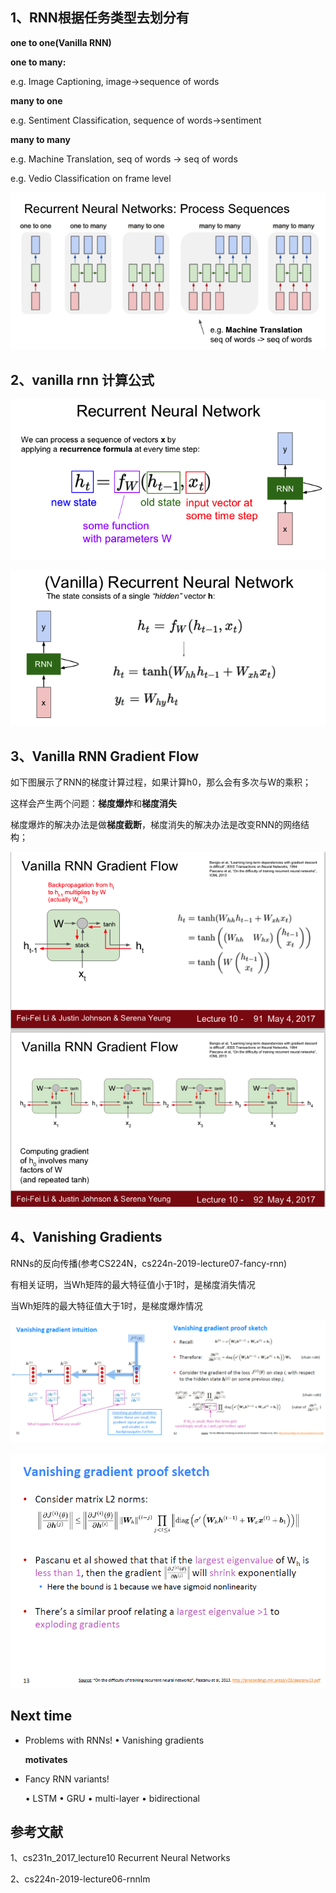 ## 1、RNN根据任务类型去划分有

**one to one(Vanilla RNN)**

**one to many:** 

e.g. Image Captioning, image->sequence of words

**many to one**

e.g. Sentiment Classification, sequence of words->sentiment

**many to many**

e.g. Machine Translation, seq of words -> seq of words

e.g. Vedio Classification on frame level

![image-20190322181628641](./images/image-20190322181628641.png)



## 2、vanilla rnn 计算公式

![image-20190322182429222](./images/image-20190322182429222.png)

![image-20190322182714153](./images/image-20190322182714153.png)

## 3、Vanilla RNN Gradient Flow

如下图展示了RNN的梯度计算过程，如果计算h0，那么会有多次与W的乘积；

这样会产生两个问题：**梯度爆炸**和**梯度消失**

梯度爆炸的解决办法是做**梯度截断**，梯度消失的解决办法是改变RNN的网络结构；

![image-20190325180656580](./images/image-20190325180656580.png)



## 4、Vanishing Gradients

RNNs的反向传播(参考CS224N，cs224n-2019-lecture07-fancy-rnn)

有相关证明，当Wh矩阵的最大特征值小于1时，是梯度消失情况

当Wh矩阵的最大特征值大于1时，是梯度爆炸情况

![1562812154101](./images/1562812154101.png)

![1562812392178](./images/1562812392178.png)

## **Next time** 

- Problems with RNNs! • Vanishing gradients 

  **motivates** 

- Fancy RNN variants! 

  • LSTM 
  • GRU
  • multi-layer
  • bidirectional 



## 参考文献

1、cs231n_2017_lecture10 Recurrent Neural Networks

2、cs224n-2019-lecture06-rnnlm